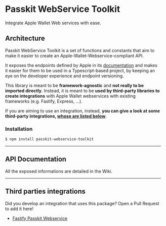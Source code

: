 # Passkit WebService Toolkit

Integrate Apple Wallet Web services with ease.

## Architecture

Passkit WebService Toolkit is a set of functions and constants that aim to make it easier to create an Apple-Wallet-Webservice-compliant API.

It exposes the endpoints defined by Apple in its [documentation](https://developer.apple.com/documentation/walletpasses/adding_a_web_service_to_update_passes) and makes it easier for them to be used in a Typescript-based project, by keeping an eye on the developer experience and endpoint versioning.

This library is meant to be **framework-agnostic** and **not really to be imported directly**. Instead, it is meant to be **used by third-party libraries to create integrations** with Apple Wallet webservices with existing frameworks (e.g. Fastify, Express, ...).

If you are aiming to use an integration, instead, **you can give a look at some third-party integrations, [whose are listed below](#third-parties-integrations)**.

### Installation

```sh
$ npm install passkit-webservice-toolkit
```

---

## API Documentation

All the exposed informations are detailed in the Wiki.

---

## Third parties integrations

Did you develop an integration that uses this package? Open a Pull Request to add it here!

- [Fastify Passkit Webservice](https://github.com/alexandercerutti/fastify-passkit-webservice)

